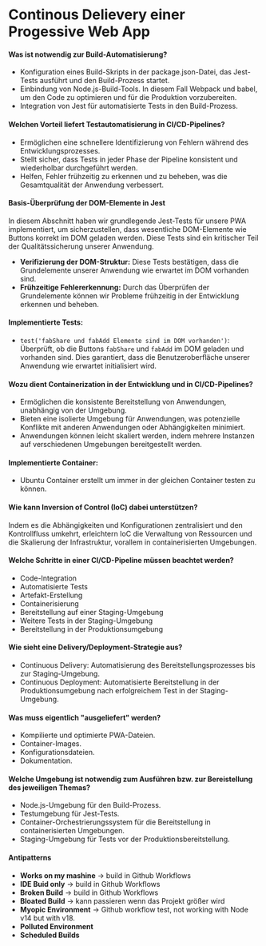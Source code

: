 # Continous Delievery einer Progessive Web App

#### Was ist notwendig zur Build-Automatisierung?

* Konfiguration eines Build-Skripts in der package.json-Datei, das Jest-Tests ausführt und den Build-Prozess startet.
* Einbindung von Node.js-Build-Tools. In diesem Fall Webpack und babel, um den Code zu optimieren und für die Produktion vorzubereiten.
* Integration von Jest für automatisierte Tests in den Build-Prozess.


#### Welchen Vorteil liefert Testautomatisierung in CI/CD-Pipelines?

* Ermöglichen eine schnellere Identifizierung von Fehlern während des Entwicklungsprozesses.
* Stellt sicher, dass Tests in jeder Phase der Pipeline konsistent und wiederholbar durchgeführt werden.
* Helfen, Fehler frühzeitig zu erkennen und zu beheben, was die Gesamtqualität der Anwendung verbessert.

#### Basis-Überprüfung der DOM-Elemente in Jest

In diesem Abschnitt haben wir grundlegende Jest-Tests für unsere PWA implementiert, um sicherzustellen, dass wesentliche DOM-Elemente wie Buttons korrekt im DOM geladen werden. Diese Tests sind ein kritischer Teil der Qualitätssicherung unserer Anwendung.

- **Verifizierung der DOM-Struktur:** Diese Tests bestätigen, dass die Grundelemente unserer Anwendung wie erwartet im DOM vorhanden sind.
- **Frühzeitige Fehlererkennung:** Durch das Überprüfen der Grundelemente können wir Probleme frühzeitig in der Entwicklung erkennen und beheben.

#### Implementierte Tests:

- `test('fabShare und fabAdd Elemente sind im DOM vorhanden')`: Überprüft, ob die Buttons `fabShare` und `fabAdd` im DOM geladen und vorhanden sind. Dies garantiert, dass die Benutzeroberfläche unserer Anwendung wie erwartet initialisiert wird.


#### Wozu dient Containerization in der Entwicklung und in CI/CD-Pipelines?

* Ermöglichen die konsistente Bereitstellung von Anwendungen, unabhängig von der Umgebung.
* Bieten eine isolierte Umgebung für Anwendungen, was potenzielle Konflikte mit anderen Anwendungen oder Abhängigkeiten minimiert.
* Anwendungen können leicht skaliert werden, indem mehrere Instanzen auf verschiedenen Umgebungen bereitgestellt werden.

#### Implementierte Container:

- Ubuntu Container erstellt um immer in der gleichen Container testen zu können.

#### Wie kann Inversion of Control (IoC) dabei unterstützen?

Indem es die Abhängigkeiten und Konfigurationen zentralisiert und den Kontrollfluss umkehrt, erleichtern IoC die Verwaltung von Ressourcen und die Skalierung der Infrastruktur, vorallem in containerisierten Umgebungen.

#### Welche Schritte in einer CI/CD-Pipeline müssen beachtet werden?

* Code-Integration
* Automatisierte Tests
* Artefakt-Erstellung
* Containerisierung
* Bereitstellung auf einer Staging-Umgebung
* Weitere Tests in der Staging-Umgebung
* Bereitstellung in der Produktionsumgebung

#### Wie sieht eine Delivery/Deployment-Strategie aus?

* Continuous Delivery: Automatisierung des Bereitstellungsprozesses bis zur Staging-Umgebung.
* Continuous Deployment: Automatisierte Bereitstellung in der Produktionsumgebung nach erfolgreichem Test in der Staging-Umgebung.

#### Was muss eigentlich "ausgeliefert" werden?

* Kompilierte und optimierte PWA-Dateien.
* Container-Images.
* Konfigurationsdateien.
* Dokumentation.

#### Welche Umgebung ist notwendig zum Ausführen bzw. zur Bereistellung des jeweiligen Themas?

* Node.js-Umgebung für den Build-Prozess.
* Testumgebung für Jest-Tests.
* Container-Orchestrierungssystem für die Bereitstellung in containerisierten Umgebungen.
* Staging-Umgebung für Tests vor der Produktionsbereitstellung.

#### Antipatterns

* **Works on my mashine** -> build in Github Workflows
* **IDE Buid only** -> build in Github Workflows
* **Broken Build** -> build in Github Workflows
* **Bloated Build** -> kann passieren wenn das Projekt größer wird
* **Myopic Environment** -> Github workflow test, not working with Node v14 but with v18.
*  **Polluted Environment**
*  **Scheduled Builds** 

